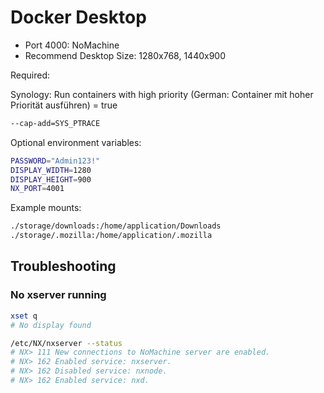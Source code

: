 # Docker Desktop

* Port 4000: NoMachine
* Recommend Desktop Size: 1280x768, 1440x900

Required:

Synology: Run containers with high priority (German: Container mit hoher Priorität ausführen) = true

```bash
--cap-add=SYS_PTRACE
```

Optional environment variables:

```bash
PASSWORD="Admin123!"
DISPLAY_WIDTH=1280
DISPLAY_HEIGHT=900
NX_PORT=4001
```

Example mounts:

```bash
./storage/downloads:/home/application/Downloads
./storage/.mozilla:/home/application/.mozilla
```

## Troubleshooting

### No xserver running

```bash
xset q
# No display found

/etc/NX/nxserver --status
# NX> 111 New connections to NoMachine server are enabled.
# NX> 162 Enabled service: nxserver.
# NX> 162 Disabled service: nxnode.
# NX> 162 Enabled service: nxd.
```
